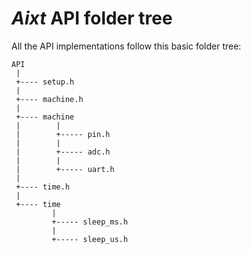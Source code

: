 # **_Aixt_** API folder tree
All the API implementations follow this basic folder tree:
 
```markup
API
 |
 +---- setup.h
 |
 +---- machine.h
 |
 +---- machine
 |        |
 |        +----- pin.h
 |        |
 |        +----- adc.h
 |        |
 |        +----- uart.h
 |
 +---- time.h
 |
 +---- time
         |
         +----- sleep_ms.h
         |
         +----- sleep_us.h
```